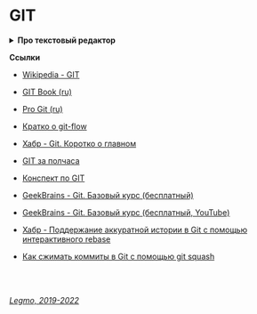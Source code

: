 # GIT #

<details><summary><b>Про текстовый редактор</b></summary><p>

- Я использую nano

**Ссылки**
- [stackoverflow - Замена дефолтного редактора кода в git (ru)](https://ru.stackoverflow.com/questions/437331/%D0%97%D0%B0%D0%BC%D0%B5%D0%BD%D0%B0-%D0%B4%D0%B5%D1%84%D0%BE%D0%BB%D1%82%D0%BD%D0%BE%D0%B3%D0%BE-%D1%80%D0%B5%D0%B4%D0%B0%D0%BA%D1%82%D0%BE%D1%80%D0%B0-%D0%BA%D0%BE%D0%B4%D0%B0-%D0%B2-git)
- [Связывание текстового редактора с Git](https://ymatuhin.ru/tools/git-default-editor/)
  <br></p></details>

**Ссылки**
- [Wikipedia - GIT](https://ru.wikipedia.org/wiki/Git)
- [GIT Book (ru)](https://git-scm.com/book/ru/v2)
- [Pro Git (ru)](http://www.linuxcookbook.ru/books/progit/index.html)
- [Кратко о git-flow](http://ruwhynot.com/2016/03/08/briefly-about-gitflow/)
- [Хабр - Git. Коротко о главном](https://habr.com/ru/post/588801/)
- [GIT за полчаса](https://proglib.io/p/git-for-half-an-hour)
- [Конспект по GIT](https://gist.github.com/vchernogorov/030144a7b0832c683adc3e0b502ad3e5)
- [GeekBrains - Git. Базовый курс (бесплатный)](https://gb.ru/courses/1117)
- [GeekBrains - Git. Базовый курс (бесплатный, YouTube)](https://www.youtube.com/playlist?list=PLmRNNqEA7JoM77hOJkPrLOfJQGizCLR3P)
- [Хабр - Поддержание аккуратной истории в Git с помощью интерактивного rebase](https://habr.com/ru/company/flant/blog/536698/)
- [Как сжимать коммиты в Git с помощью git squash](https://medium.com/nuances-of-programming/%D0%BA%D0%B0%D0%BA-%D1%81%D0%B6%D0%B8%D0%BC%D0%B0%D1%82%D1%8C-%D0%BA%D0%BE%D0%BC%D0%BC%D0%B8%D1%82%D1%8B-%D0%B2-git-%D1%81-%D0%BF%D0%BE%D0%BC%D0%BE%D1%89%D1%8C%D1%8E-git-squash-8a84b9f62734)

  <br> 
  <br> 

*[Legmo, 2019-2022](https://github.com/Legmo/notes/)*